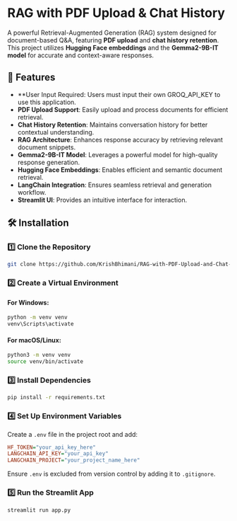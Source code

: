 # RAG with PDF Upload & Chat History

A powerful Retrieval-Augmented Generation (RAG) system designed for document-based Q&A, featuring **PDF upload** and **chat history retention**. This project utilizes **Hugging Face embeddings** and the **Gemma2-9B-IT model** for accurate and context-aware responses.

## 🚀 Features

- **User Input Required: Users must input their own GROQ_API_KEY to use this application.
- **PDF Upload Support**: Easily upload and process documents for efficient retrieval.
- **Chat History Retention**: Maintains conversation history for better contextual understanding.
- **RAG Architecture**: Enhances response accuracy by retrieving relevant document snippets.
- **Gemma2-9B-IT Model**: Leverages a powerful model for high-quality response generation.
- **Hugging Face Embeddings**: Enables efficient and semantic document retrieval.
- **LangChain Integration**: Ensures seamless retrieval and generation workflow.
- **Streamlit UI**: Provides an intuitive interface for interaction.

## 🛠️ Installation

### 1️⃣ Clone the Repository

```sh
git clone https://github.com/KrishBhimani/RAG-with-PDF-Upload-and-Chat-History.git
```

### 2️⃣ Create a Virtual Environment

#### For Windows:
```sh
python -m venv venv
venv\Scripts\activate
```

#### For macOS/Linux:
```sh
python3 -m venv venv
source venv/bin/activate
```

### 3️⃣ Install Dependencies

```sh
pip install -r requirements.txt
```

### 4️⃣ Set Up Environment Variables

Create a `.env` file in the project root and add:

```ini
HF_TOKEN="your_api_key_here"
LANGCHAIN_API_KEY="your_api_key"
LANGCHAIN_PROJECT="your_project_name_here"
```

Ensure `.env` is excluded from version control by adding it to `.gitignore`.

### 5️⃣ Run the Streamlit App

```sh
streamlit run app.py
```
